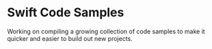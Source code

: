 # Swift Code Samples

Working on compiling a growing collection of code samples to make it quicker and easier to build out new projects.